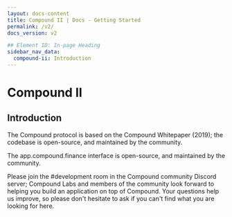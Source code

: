 ```yaml
---
layout: docs-content
title: Compound II | Docs - Getting Started
permalink: /v2/
docs_version: v2

## Element ID: In-page Heading
sidebar_nav_data:
  compound-ii: Introduction
---
```


# Compound II

## Introduction

The Compound protocol is based on the Compound Whitepaper (2019); the codebase is open-source, and maintained by the community.

The app.compound.finance interface is open-source, and maintained by the community.

Please join the #development room in the Compound community Discord server; Compound Labs and members of the community look forward to helping you build an application on top of Compound. Your questions help us improve, so please don't hesitate to ask if you can't find what you are looking for here.


